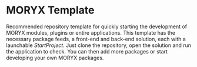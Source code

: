 # MORYX Template

Recommended repository template for quickly starting the development of MORYX modules, plugins or entire applications. This template has the necessary package feeds, a front-end and back-end solution, each with a launchable *StartProject*. Just clone the repository, open the solution and run the application to check. You can then add more packages or start developing your own MORYX packages.
